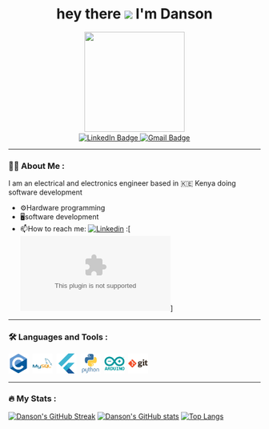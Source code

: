 

<div id="header" align="center">
  <h1>
  hey there
  <img src="https://media.giphy.com/media/hvRJCLFzcasrR4ia7z/giphy.gif" width="30px"/>
   I'm Danson
  </h1>
  <img src="https://media.giphy.com/media/WTjXuYA2y4o3UZly3W/giphy.gif" width="200" height="200"/>
  <div id="badges">
  <a href=https://www.linkedin.com/in/chege-dan/>
    <img src="https://img.shields.io/badge/LinkedIn-blue?style=for-the-badge&logo=linkedin&logoColor=white" alt="LinkedIn Badge"/>
  </a>
  <a href = "mailto: danchege.w@gmail.com"/>
  <img src="https://img.shields.io/badge/Gmail-grey?style=for-the-badge&logo=Gmail&logoColor=red" alt="Gmail Badge"/>
   </a>
</div>
</div>

---

### :man_technologist: About Me :
I am an electrical and electronics engineer based in :kenya: Kenya doing software development  

- :gear:Hardware programming
- :desktop_computer:software development
- :mailbox:How to reach me: [![Linkedin](https://img.shields.io/badge/-chege-dan-blue?style=flat&logo=Linkedin&logoColor=white)](https://www.linkedin.com/in/chege-dan/) :[![Email](danchege.w@gmail.com)]

---

### :hammer_and_wrench: Languages and Tools :
<img src="https://github.com/devicons/devicon/blob/master/icons/c/c-original.svg" title="c" alt="c" width="40" height="40"/>&nbsp;
<img src="https://github.com/devicons/devicon/blob/master/icons/mysql/mysql-original-wordmark.svg" title="mysql" alt="mysql" width="40" height="40"/>&nbsp;
<img src="https://github.com/devicons/devicon/blob/master/icons/flutter/flutter-original.svg" title="flutter" alt="flutter" width="40" height="40"/>&nbsp;
<img src="https://github.com/devicons/devicon/blob/master/icons/python/python-original-wordmark.svg" title="python" alt="python" width="40" height="40"/>&nbsp;
<img src="https://github.com/devicons/devicon/blob/master/icons/arduino/arduino-original-wordmark.svg" title="arduino" alt="arduino" width="40" height="40"/>&nbsp;
<img src="https://github.com/devicons/devicon/blob/master/icons/git/git-original-wordmark.svg" title="git" alt="git" width="40" height="40"/>&nbsp;

---

### :fire: My Stats :
[![Danson's GitHub Streak](http://github-readme-streak-stats.herokuapp.com?user=chege-dan&theme=radical)](https://git.io/streak-stats)
[![Danson's GitHub stats](https://github-readme-stats.vercel.app/api?username=chege-dan&show_icons=true&theme=github_dark)](https://github.com/anuraghazra/github-readme-stats)
[![Top Langs](https://github-readme-stats.vercel.app/api/top-langs/?username=chege-dan&theme=vision-friendly-tokyonight&layout=compact)](https://github.com/anuraghazra/github-readme-stats)

<!--
**chege-dan/chege-dan** is a ✨ _special_ ✨ repository because its `README.md` (this file) appears on your GitHub profile.

Here are some ideas to get you started:

- 🔭 I’m currently working on ...
- 🌱 I’m currently learning ...
- 👯 I’m looking to collaborate on ...
- 🤔 I’m looking for help with ...
- 💬 Ask me about ...
- 📫 How to reach me: ...
- 😄 Pronouns: ...
- ⚡ Fun fact: ...
-->
